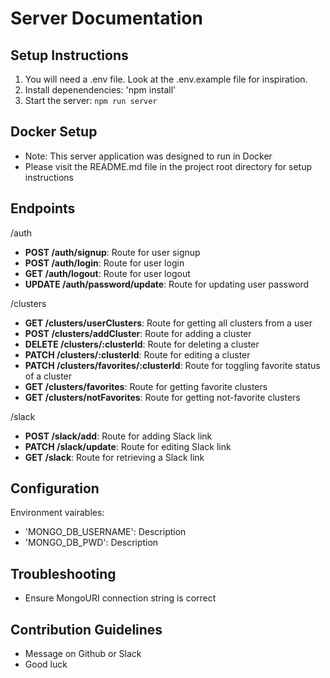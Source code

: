 # Server Documentation

## Setup Instructions

1. You will need a .env file. Look at the .env.example file for inspiration. 
2. Install depenendencies: 'npm install'
3. Start the server: `npm run server`

## Docker Setup

- Note: This server application was designed to run in Docker
- Please visit the README.md file in the project root directory for setup instructions

## Endpoints

/auth
- **POST /auth/signup**: Route for user signup
- **POST /auth/login**: Route for user login
- **GET /auth/logout**: Route for user logout
- **UPDATE /auth/password/update**: Route for updating user password

/clusters
- **GET /clusters/userClusters**: Route for getting all clusters from a user
- **POST /clusters/addCluster**: Route for adding a cluster
- **DELETE /clusters/:clusterId**: Route for deleting a cluster
- **PATCH /clusters/:clusterId**: Route for editing a cluster
- **PATCH /clusters/favorites/:clusterId**: Route for toggling favorite status of a cluster
- **GET /clusters/favorites**: Route for getting favorite clusters
- **GET /clusters/notFavorites**: Route for getting not-favorite clusters

/slack
- **POST /slack/add**: Route for adding Slack link
- **PATCH /slack/update**: Route for editing Slack link
- **GET /slack**: Route for retrieving a Slack link



## Configuration

Environment vairables: 
- 'MONGO_DB_USERNAME': Description
- 'MONGO_DB_PWD': Description

## Troubleshooting

- Ensure MongoURI connection string is correct

## Contribution Guidelines

- Message on Github or Slack
- Good luck